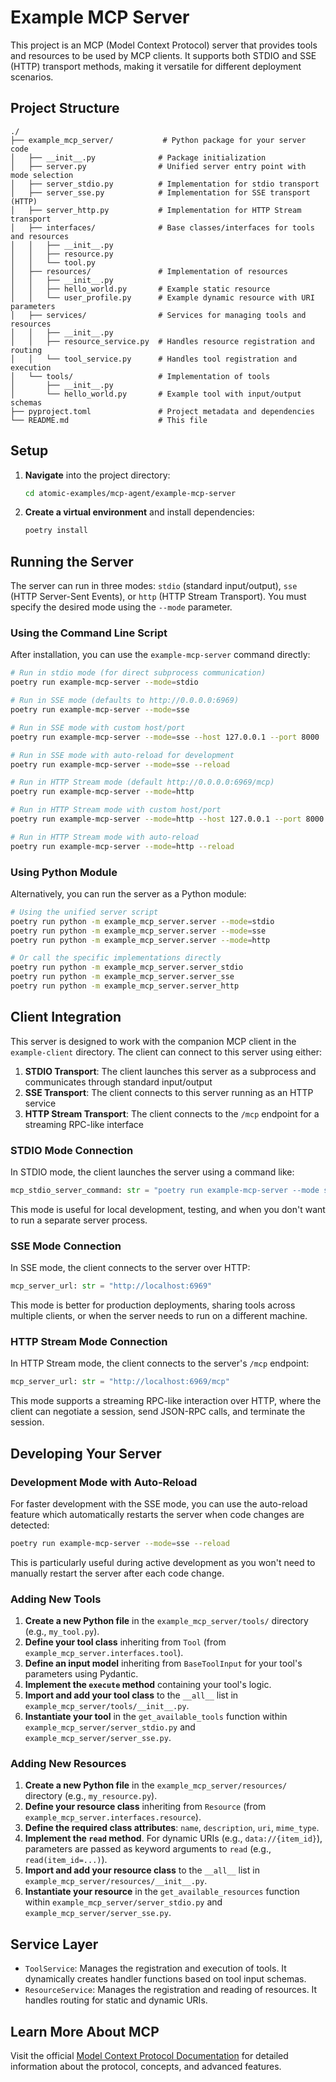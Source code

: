 # Example MCP Server

This project is an MCP (Model Context Protocol) server that provides tools and resources to be used by MCP clients. It supports both STDIO and SSE (HTTP) transport methods, making it versatile for different deployment scenarios.

## Project Structure

```
./
├── example_mcp_server/           # Python package for your server code
│   ├── __init__.py              # Package initialization
│   ├── server.py                # Unified server entry point with mode selection
│   ├── server_stdio.py          # Implementation for stdio transport
│   ├── server_sse.py            # Implementation for SSE transport (HTTP)
│   ├── server_http.py           # Implementation for HTTP Stream transport
│   ├── interfaces/              # Base classes/interfaces for tools and resources
│   │   ├── __init__.py
│   │   ├── resource.py
│   │   └── tool.py
│   ├── resources/               # Implementation of resources
│   │   ├── __init__.py
│   │   ├── hello_world.py       # Example static resource
│   │   └── user_profile.py      # Example dynamic resource with URI parameters
│   ├── services/                # Services for managing tools and resources
│   │   ├── __init__.py
│   │   ├── resource_service.py  # Handles resource registration and routing
│   │   └── tool_service.py      # Handles tool registration and execution
│   └── tools/                   # Implementation of tools
│       ├── __init__.py
│       └── hello_world.py       # Example tool with input/output schemas
├── pyproject.toml               # Project metadata and dependencies
└── README.md                    # This file
```

## Setup

1. **Navigate** into the project directory:
   ```bash
   cd atomic-examples/mcp-agent/example-mcp-server
   ```

2. **Create a virtual environment** and install dependencies:
   ```bash
   poetry install
   ```

## Running the Server

The server can run in three modes: `stdio` (standard input/output), `sse` (HTTP Server-Sent Events), or `http` (HTTP Stream Transport). You must specify the desired mode using the `--mode` parameter.

### Using the Command Line Script

After installation, you can use the `example-mcp-server` command directly:

```bash
# Run in stdio mode (for direct subprocess communication)
poetry run example-mcp-server --mode=stdio

# Run in SSE mode (defaults to http://0.0.0.0:6969)
poetry run example-mcp-server --mode=sse

# Run in SSE mode with custom host/port
poetry run example-mcp-server --mode=sse --host 127.0.0.1 --port 8000

# Run in SSE mode with auto-reload for development
poetry run example-mcp-server --mode=sse --reload

# Run in HTTP Stream mode (default http://0.0.0.0:6969/mcp)
poetry run example-mcp-server --mode=http

# Run in HTTP Stream mode with custom host/port
poetry run example-mcp-server --mode=http --host 127.0.0.1 --port 8000

# Run in HTTP Stream mode with auto-reload
poetry run example-mcp-server --mode=http --reload
```

### Using Python Module

Alternatively, you can run the server as a Python module:

```bash
# Using the unified server script
poetry run python -m example_mcp_server.server --mode=stdio
poetry run python -m example_mcp_server.server --mode=sse
poetry run python -m example_mcp_server.server --mode=http

# Or call the specific implementations directly
poetry run python -m example_mcp_server.server_stdio
poetry run python -m example_mcp_server.server_sse
poetry run python -m example_mcp_server.server_http
```

## Client Integration

This server is designed to work with the companion MCP client in the `example-client` directory. The client can connect to this server using either:

1. **STDIO Transport**: The client launches this server as a subprocess and communicates through standard input/output
2. **SSE Transport**: The client connects to this server running as an HTTP service
3. **HTTP Stream Transport**: The client connects to the `/mcp` endpoint for a streaming RPC-like interface

### STDIO Mode Connection

In STDIO mode, the client launches the server using a command like:

```python
mcp_stdio_server_command: str = "poetry run example-mcp-server --mode stdio"
```

This mode is useful for local development, testing, and when you don't want to run a separate server process.

### SSE Mode Connection

In SSE mode, the client connects to the server over HTTP:

```python
mcp_server_url: str = "http://localhost:6969"
```

This mode is better for production deployments, sharing tools across multiple clients, or when the server needs to run on a different machine.

### HTTP Stream Mode Connection

In HTTP Stream mode, the client connects to the server's `/mcp` endpoint:

```python
mcp_server_url: str = "http://localhost:6969/mcp"
```

This mode supports a streaming RPC-like interaction over HTTP, where the client can negotiate a session, send JSON-RPC calls, and terminate the session.

## Developing Your Server

### Development Mode with Auto-Reload

For faster development with the SSE mode, you can use the auto-reload feature which automatically restarts the server when code changes are detected:

```bash
poetry run example-mcp-server --mode=sse --reload
```

This is particularly useful during active development as you won't need to manually restart the server after each code change.

### Adding New Tools

1. **Create a new Python file** in the `example_mcp_server/tools/` directory (e.g., `my_tool.py`).
2. **Define your tool class** inheriting from `Tool` (from `example_mcp_server.interfaces.tool`).
3. **Define an input model** inheriting from `BaseToolInput` for your tool's parameters using Pydantic.
4. **Implement the `execute` method** containing your tool's logic.
5. **Import and add your tool class** to the `__all__` list in `example_mcp_server/tools/__init__.py`.
6. **Instantiate your tool** in the `get_available_tools` function within `example_mcp_server/server_stdio.py` and `example_mcp_server/server_sse.py`.

### Adding New Resources

1. **Create a new Python file** in the `example_mcp_server/resources/` directory (e.g., `my_resource.py`).
2. **Define your resource class** inheriting from `Resource` (from `example_mcp_server.interfaces.resource`).
3. **Define the required class attributes**: `name`, `description`, `uri`, `mime_type`.
4. **Implement the `read` method**. For dynamic URIs (e.g., `data://{item_id}`), parameters are passed as keyword arguments to `read` (e.g., `read(item_id=...)`).
5. **Import and add your resource class** to the `__all__` list in `example_mcp_server/resources/__init__.py`.
6. **Instantiate your resource** in the `get_available_resources` function within `example_mcp_server/server_stdio.py` and `example_mcp_server/server_sse.py`.

## Service Layer

- `ToolService`: Manages the registration and execution of tools. It dynamically creates handler functions based on tool input schemas.
- `ResourceService`: Manages the registration and reading of resources. It handles routing for static and dynamic URIs.

## Learn More About MCP

Visit the official [Model Context Protocol Documentation](https://modelcontextprotocol.io/) for detailed information about the protocol, concepts, and advanced features.
